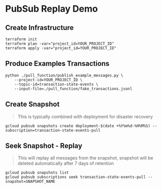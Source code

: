 # PubSub Replay Demo

## Create Infrastructure

```
terraform init
terraform plan -var="project_id=YOUR_PROJECT_ID"
terraform apply -var="project_id=YOUR_PROJECT_ID"
```

## Produce Examples Transactions

```
python ./pull_function/publish_example_messages.py \
    --project-id=YOUR_PROJECT_ID \
    --topic-id=transaction-state-events \
    --input-file=./pull_function/fake_transactions.jsonl
```

## Create Snapshot

> This is typically combined with deployment for disaster recovery

```
gcloud pubsub snapshots create deployment-$(date +%Y%m%d-%H%M%S) --subscription=transaction-state-events-pull
```

## Seek Snapshot - Replay

> This will replay all messages from the snapshot, snapshot will be deleted automatically after 7 days of retention

```
gcloud pubsub snapshots list
gcloud pubsub subscriptions seek transaction-state-events-pull --snapshot=SNAPSHOT_NAME
```